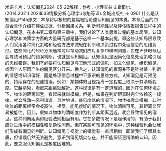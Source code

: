 

术语卡片：认知偏见2024-05-22解释：参考：小理查兹·J.霍耶尔.(2014.2021).2024033情报分析心理学.(张魁等译).金城出版社 => 0901 什么是认知偏见P145原文：本章将以极短的篇幅概括论述认知偏见的本质。本章后面的四章会具体介绍在评估证据、分析因果关系、判断可能性以及评估情报报告过程中的认知偏见。在本书第二章和第三章中，我们讨论了人类思维过程的基本局限。认知心理学和决策学方面的大量研究都是基于这样一个基本前提，即这些认知局限导致人们采用各种简化策略和经验方法来减轻在判断和决策过程中处理信息的思维负担。这些简化的经验方法通常可以帮助我们应对复杂和模糊问题，但在许多时候也会导致可预见的错误判断，也就是认知偏见。认知偏见是因简化信息处理策略引起的思维错误。我们有必要将认知偏见与其他形式的偏见，如文化偏见、组织偏见，或因个人原因产生的偏见区分开来。换言之，认知偏见的根源并不是针对某一判断的情感或知识偏好，而是处理信息过程中下意识的思维方式。认知偏见是可预见的、持续存在的思维错误。例如：某物体的目视距离一定程度上取决于其清晰程度。它越清晰，看起来距离就越近。这种规律是有一定道理的，因为在任何环境之下，物体的距离越远，看起来就越模糊。但是，如果在判断距离时完全依赖这一规律，就会导致一系列错误。具体地说，能见度低的情况下，物体轮廓会模糊，此时物体的距离经常会被高估。相反，能见度好的情况下，物体清晰可见，其距离又容易被低估。因此，假如以物体的清晰度作为判断其距离远近，就会导致常见的偏见。这种判断距离的经验法则相当有用。它在多数情况下是起作用的，有助于我们应对生活中的模糊性和复杂性问题。但在某些可预见的环境中，这种经验也会让我们形成有偏见的判断。认知偏见与视觉上的错觉有一点很相似：即使我们了解其本质，但错误仍然无法避免。意识到偏见切实存在，并不能保证更精确的认知。因此，要克服认知偏见是极度困难的。